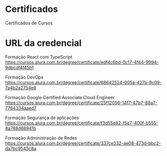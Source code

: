 # Certificados
Certificados de Cursos

# URL da credencial

Formação React com TypeScript
https://cursos.alura.com.br/degree/certificate/edf4c6bd-0c17-4f44-9994-9dbcdf4f45b1

Formação DevOps
https://cursos.alura.com.br/degree/certificate/68642524-005a-427a-9c09-7a4b2a2754e8

Formação Google Certified Associate Cloud Engineer
https://cursos.alura.com.br/degree/certificate/25f12056-14f7-47b7-88a7-7764334aaed7

Formação Segurança de aplicações
https://cursos.alura.com.br/degree/certificate/f3d55e82-f5e7-400f-b555-8a788d68941b

Formação Administração de Redes
https://cursos.alura.com.br/degree/certificate/337ce332-ae08-473d-bbc2-da7bc9545c8a
